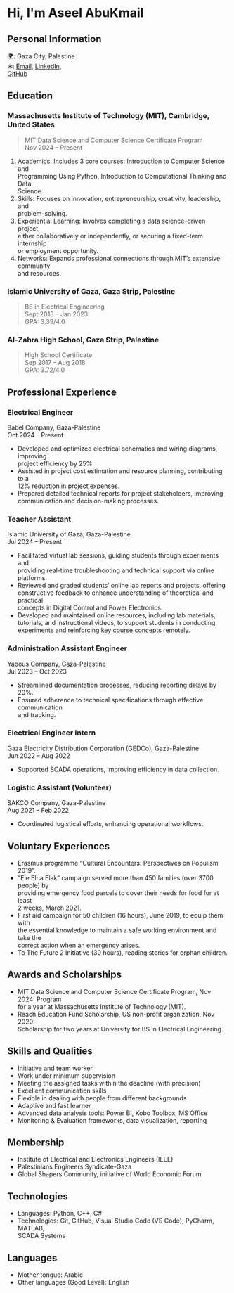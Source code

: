 <!-- I encountered an error because some lines exceeded the 80-character limit. To resolve this, I added a rule to bypass this restriction. -->
<!-- markdownlint-disable-next-line MD013 -->

# Hi, I'm Aseel AbuKmail

## Personal Information

🌍: Gaza City, Palestine  
✉: [Email](aseelabukmail@gmail.com), [LinkedIn](https://www.linkedin.com/in/aseelabukmail/),  
[GitHub](https://github.com/Aseel-AbuKmail)

## Education

### Massachusetts Institute of Technology (MIT), Cambridge, United States

> MIT Data Science and Computer Science Certificate Program  
> Nov 2024 – Present  

1. Academics: Includes 3 core courses: Introduction to Computer Science and  
   Programming Using Python, Introduction to Computational Thinking and Data  
   Science.  
2. Skills: Focuses on innovation, entrepreneurship, creativity, leadership, and  
   problem-solving.  
3. Experiential Learning: Involves completing a data science-driven project,  
   either collaboratively or independently, or securing a fixed-term internship  
   or employment opportunity.  
4. Networks: Expands professional connections through MIT’s extensive community  
   and resources.

### Islamic University of Gaza, Gaza Strip, Palestine

> BS in Electrical Engineering  
> Sept 2018 – Jan 2023  
> GPA: 3.39/4.0  

### Al-Zahra High School, Gaza Strip, Palestine

> High School Certificate  
> Sep 2017 – Aug 2018  
> GPA: 3.72/4.0  

## Professional Experience

### Electrical Engineer

Babel Company, Gaza-Palestine  
Oct 2024 – Present  

- Developed and optimized electrical schematics and wiring diagrams, improving  
  project efficiency by 25%.  
- Assisted in project cost estimation and resource planning, contributing to a  
  12% reduction in project expenses.  
- Prepared detailed technical reports for project stakeholders, improving  
  communication and decision-making processes.

### Teacher Assistant

Islamic University of Gaza, Gaza-Palestine  
Jul 2024 – Present  

- Facilitated virtual lab sessions, guiding students through experiments and  
  providing real-time troubleshooting and technical support via online  
  platforms.  
- Reviewed and graded students’ online lab reports and projects, offering  
  constructive feedback to enhance understanding of theoretical and practical  
  concepts in Digital Control and Power Electronics.  
- Developed and maintained online resources, including lab materials,  
  tutorials, and instructional videos, to support students in conducting  
  experiments and reinforcing key course concepts remotely.

### Administration Assistant Engineer

Yabous Company, Gaza-Palestine  
Jul 2023 – Oct 2023  

- Streamlined documentation processes, reducing reporting delays by 20%.  
- Ensured adherence to technical specifications through effective communication  
  and tracking.

### Electrical Engineer Intern

Gaza Electricity Distribution Corporation (GEDCo), Gaza-Palestine  
Jun 2022 – Aug 2022  

- Supported SCADA operations, improving efficiency in data collection.

### Logistic Assistant (Volunteer)

SAKCO Company, Gaza-Palestine  
Aug 2021 – Feb 2022  

- Coordinated logistical efforts, enhancing operational workflows.

## Voluntary Experiences

- Erasmus programme “Cultural Encounters: Perspectives on Populism 2019”.  
- “Ele Elna Elak” campaign served more than 450 families (over 3700 people) by  
  providing emergency food parcels to cover their needs for food for at least  
  2 weeks, March 2021.  
- First aid campaign for 50 children (16 hours), June 2019, to equip them with  
  the essential knowledge to maintain a safe working environment and take the  
  correct action when an emergency arises.  
- To The Future 2 Initiative (30 hours), reading stories for orphan children.

## Awards and Scholarships

- MIT Data Science and Computer Science Certificate Program, Nov 2024: Program  
  for a year at Massachusetts Institute of Technology (MIT).  
- Reach Education Fund Scholarship, US non-profit organization, Nov 2020:  
  Scholarship for two years at University for BS in Electrical Engineering.

## Skills and Qualities

- Initiative and team worker  
- Work under minimum supervision  
- Meeting the assigned tasks within the deadline (with precision)  
- Excellent communication skills  
- Flexible in dealing with people from different backgrounds  
- Adaptive and fast learner  
- Advanced data analysis tools: Power BI, Kobo Toolbox, MS Office  
- Monitoring & Evaluation frameworks, data visualization, reporting

## Membership

- Institute of Electrical and Electronics Engineers (IEEE)  
- Palestinians Engineers Syndicate-Gaza  
- Global Shapers Community, initiative of World Economic Forum

## Technologies

- Languages: Python, C++, C#  
- Technologies: Git, GitHub, Visual Studio Code (VS Code), PyCharm, MATLAB,  
  SCADA Systems  

## Languages

- Mother tongue: Arabic  
- Other languages (Good Level): English
